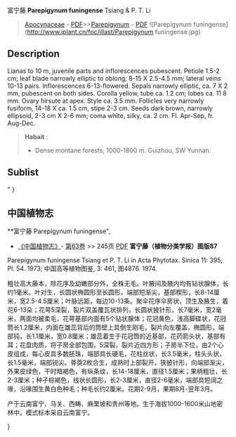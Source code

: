 富宁藤 **Parepigynum funingense** Tsiang & P. T. Li

> [Apocynaceae](http://www.iplant.cn/info/Apocynaceae?t=foc) - [PDF](http://www.iplant.cn/foc/pdf/Apocynaceae.pdf)>>[Parepigynum](http://www.iplant.cn/info/Parepigynum?t=foc) - [PDF](http://www.iplant.cn/foc/pdf/Parepigynum.pdf)
![Parepigynum funingense](http://www.iplant.cn/foc/illast/Parepigynum funingense.jpg)

## Description

Lianas to 10 m, juvenile parts and inflorescences pubescent. Petiole 1.5-2 cm; leaf blade narrowly elliptic to oblong; 8-15 X  2.5-4.5 mm; lateral veins 10-13 pairs. Inflorescences 6-13-flowered. Sepals narrowly elliptic, ca. 7 X 2 mm, pubescent on both sides. Corolla yellow, tube ca. 1.2 cm; lobes ca. 11 8 mm. Ovary hirsute at apex. Style ca. 3.5 mm. Follicles very narrowly fusiform, 14-18 X ca. 1.5 cm, stipe 2-3 cm. Seeds dark brown, narrowly ellipsoid, 2-3 cm X 2-6 mm; coma white, silky, ca. 2 cm. Fl. Apr-Sep, fr. Aug-Dec.


> **Habait** : 
>* Dense montane forests; 1000-1800 m. Guizhou, SW Yunnan.


## Sublist
"
}
## 中国植物志

**富宁藤 Parepigynum funingense",


* [《中国植物志》](http://www.iplant.cn/frps)- [第63卷](http://www.iplant.cn/frps/vol/63) >> 245页 [PDF](http://www.iplant.cn/frps/pdf/63/245.pdf)
**富宁藤（植物分类学报）图版87**

Parepigynum funingense Tsiang et P. T. Li in Acta Phytotax. Sinica 11: 395, Pl. 54. 1973; 中国高等植物图鉴, 3: 461, 图4876. 1974.

粗壮高大藤本，除花序及幼嫩部分外，全株无毛。叶腋间及腋内均有钻状腺体，长约1毫米。叶对生，长圆状椭圆形至长圆形，端部短渐尖，基部楔形，长8-14厘米，宽2.5-4.5厘米；叶脉远距，每边10-13条。聚伞花序伞房状，顶生及腋生，着花6-13朵；花萼5深裂，裂片双盖覆瓦状排列，长圆状披针形，长7毫米，宽2毫米，两面均被柔毛，花萼基部内面有5个钻状腺体；花冠黄色，浅高脚碟状，花冠筒长1.2厘米，内面在雄蕊背后的筒壁上具倒生刚毛，裂片向左覆盖，椭圆形，端部钝，长1.1厘米，宽0.8厘米；雄蕊着生于花冠筒的近基部，花药箭头状，基部有耳；花盘肉质，将子房全部包围，5深裂，裂片近四方形；子房半下位，由2个心皮组成，每心皮具多数胚珠，端部具长硬毛，花柱丝状，长3.5毫米，柱头头状，长1.5毫米，端部锐尖。蓇葖2枚合生，成熟时上部裂开，狭披针形，向端部渐尖，外果皮绿色，干时暗褐色，有纵条纹，长14-18厘米，直径1.5厘米；果柄粗壮，长2-3厘米；种子棕褐色，线状长圆形，长2-3厘米，直径2-6毫米，端部具短阔之喙，沿喙围生黄白色种毛；种毛长约2厘米。花期2-9月，果期8月-翌年3月。

产于云南富宁、马关、西畴、麻栗坡和贵州等地。生于海拔1000-1600米山地密林中。模式标本采自云南富宁。

}